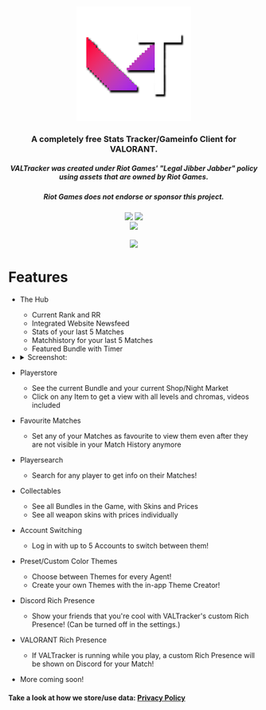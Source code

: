 <p align="center"><img width="230px" src="iconss/VALTracker_Logo_default.png"></p>

<h3 align="center">A completely free Stats Tracker/Gameinfo Client for VALORANT.</h3>
<h5 align="center">VALTracker was created under Riot Games' "Legal Jibber Jabber" policy using assets that are owned by Riot Games.</h5>
<h5 align="center">Riot Games does not endorse or sponsor this project.</h5>
<p align="center">
  </a>
  <a href="https://discord.gg/aJfQ4yHysG"><img src="https://discordapp.com/api/guilds/927898163094900777/widget.png"></a>
  <a href="https://twitter.com/valtracker_gg"><img src="https://img.shields.io/badge/Twitter-@VALTracker_gg-1da1f2.svg?logo=twitter?style=for-the-badge&logo=appveyor"></a>
  <br>
  <a href="https://ko-fi.com/valtrackergg"><img src="https://ko-fi.com/img/githubbutton_sm.svg"></a>
  <br>
  <br>
  <a href="https://valtracker.gg"><img width="250px" src="https://media.codedotspirit.dev/assets/valtracker/github/download-button.png?version=1"></a>
</p>

# Features

- The Hub
  - Current Rank and RR
  - Integrated Website Newsfeed
  - Stats of your last 5 Matches
  - Matchhistory for your last 5 Matches
  - Featured Bundle with Timer
  <li>
    <details>
      <summary>Screenshot:</summary>
      <img src="https://media.codedotspirit.dev/assets/valtracker/github/the-hub.png" align="center">
    </details>
  </li>

- Playerstore
  - See the current Bundle and your current Shop/Night Market
  - Click on any Item to get a view with all levels and chromas, videos included

- Favourite Matches
  - Set any of your Matches as favourite to view them even after they are not visible in your Match History anymore

- Playersearch
  - Search for any player to get info on their Matches!

- Collectables
  - See all Bundles in the Game, with Skins and Prices
  - See all weapon skins with prices individually

- Account Switching
  - Log in with up to 5 Accounts to switch between them!
 
- Preset/Custom Color Themes
  - Choose between Themes for every Agent!
  - Create your own Themes with the in-app Theme Creator!

- Discord Rich Presence
  - Show your friends that you're cool with VALTracker's custom Rich Presence! (Can be turned off in the settings.)
 
- VALORANT Rich Presence
  - If VALTracker is running while you play, a custom Rich Presence will be shown on Discord for your Match!

- More coming soon!
 

#### Take a look at how we store/use data: [Privacy Policy](https://valtracker.gg/privacy)
